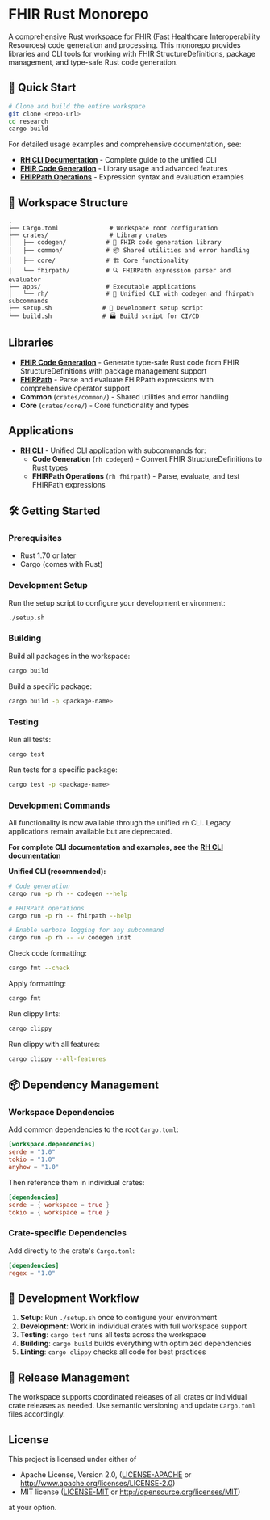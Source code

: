 # FHIR Rust Monorepo

A comprehensive Rust workspace for FHIR (Fast Healthcare Interoperability Resources) code generation and processing. This monorepo provides libraries and CLI tools for working with FHIR StructureDefinitions, package management, and type-safe Rust code generation.

## 🚀 Quick Start

```bash
# Clone and build the entire workspace
git clone <repo-url>
cd research
cargo build
```

For detailed usage examples and comprehensive documentation, see:
- **[RH CLI Documentation](apps/rh/README.md)** - Complete guide to the unified CLI
- **[FHIR Code Generation](crates/codegen/README.md)** - Library usage and advanced features
- **[FHIRPath Operations](crates/fhirpath/README.md)** - Expression syntax and evaluation examples

## 📁 Workspace Structure

```
.
├── Cargo.toml              # Workspace root configuration
├── crates/                 # Library crates
│   ├── codegen/           # 🔧 FHIR code generation library
│   ├── common/            # 📦 Shared utilities and error handling  
│   ├── core/              # 🏗️ Core functionality
│   └── fhirpath/          # 🔍 FHIRPath expression parser and evaluator
├── apps/                  # Executable applications
│   └── rh/                # 🎯 Unified CLI with codegen and fhirpath subcommands
├── setup.sh              # 🔨 Development setup script
└── build.sh              # 🏭 Build script for CI/CD
```

## Libraries

- **[FHIR Code Generation](crates/codegen/README.md)** - Generate type-safe Rust code from FHIR StructureDefinitions with package management support
- **[FHIRPath](crates/fhirpath/README.md)** - Parse and evaluate FHIRPath expressions with comprehensive operator support
- **Common** (`crates/common/`) - Shared utilities and error handling
- **Core** (`crates/core/`) - Core functionality and types

## Applications

- **[RH CLI](apps/rh/README.md)** - Unified CLI application with subcommands for:
  - **Code Generation** (`rh codegen`) - Convert FHIR StructureDefinitions to Rust types
  - **FHIRPath Operations** (`rh fhirpath`) - Parse, evaluate, and test FHIRPath expressions  

## 🛠️ Getting Started

### Prerequisites

- Rust 1.70 or later
- Cargo (comes with Rust)

### Development Setup

Run the setup script to configure your development environment:

```bash
./setup.sh
```

### Building

Build all packages in the workspace:

```bash
cargo build
```

Build a specific package:

```bash
cargo build -p <package-name>
```

### Testing

Run all tests:

```bash
cargo test
```

Run tests for a specific package:

```bash
cargo test -p <package-name>
```

### Development Commands

All functionality is now available through the unified `rh` CLI. Legacy applications remain available but are deprecated.

**For complete CLI documentation and examples, see the [RH CLI documentation](apps/rh/README.md)**

**Unified CLI (recommended):**
```bash
# Code generation
cargo run -p rh -- codegen --help

# FHIRPath operations  
cargo run -p rh -- fhirpath --help

# Enable verbose logging for any subcommand
cargo run -p rh -- -v codegen init
```

Check code formatting:

```bash
cargo fmt --check
```

Apply formatting:

```bash
cargo fmt
```

Run clippy lints:

```bash
cargo clippy
```

Run clippy with all features:

```bash
cargo clippy --all-features
```

## 📦 Dependency Management

### Workspace Dependencies

Add common dependencies to the root `Cargo.toml`:

```toml
[workspace.dependencies]
serde = "1.0"
tokio = "1.0"
anyhow = "1.0"
```

Then reference them in individual crates:

```toml
[dependencies]
serde = { workspace = true }
tokio = { workspace = true }
```

### Crate-specific Dependencies

Add directly to the crate's `Cargo.toml`:

```toml
[dependencies]
regex = "1.0"
```

## 🔄 Development Workflow

1. **Setup**: Run `./setup.sh` once to configure your environment
2. **Development**: Work in individual crates with full workspace support
3. **Testing**: `cargo test` runs all tests across the workspace
4. **Building**: `cargo build` builds everything with optimized dependencies
5. **Linting**: `cargo clippy` checks all code for best practices

## 🚀 Release Management

The workspace supports coordinated releases of all crates or individual crate releases as needed. Use semantic versioning and update `Cargo.toml` files accordingly.

## License

This project is licensed under either of

- Apache License, Version 2.0, ([LICENSE-APACHE](LICENSE-APACHE) or http://www.apache.org/licenses/LICENSE-2.0)
- MIT license ([LICENSE-MIT](LICENSE-MIT) or http://opensource.org/licenses/MIT)

at your option.
